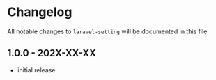 # Changelog

All notable changes to `laravel-setting` will be documented in this file.

## 1.0.0 - 202X-XX-XX

- initial release
